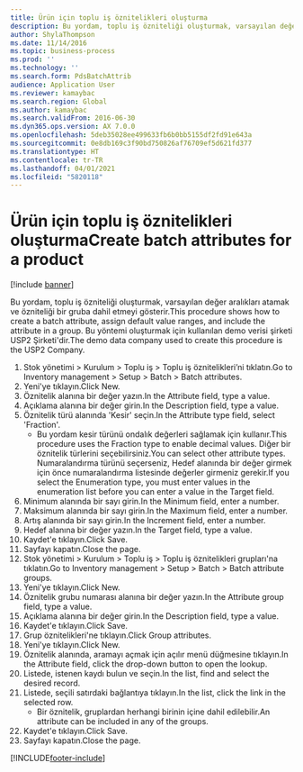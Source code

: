 ```yaml
---
title: Ürün için toplu iş öznitelikleri oluşturma
description: Bu yordam, toplu iş özniteliği oluşturmak, varsayılan değer aralıkları atamak ve özniteliği bir gruba dahil etmeyi gösterir.
author: ShylaThompson
ms.date: 11/14/2016
ms.topic: business-process
ms.prod: ''
ms.technology: ''
ms.search.form: PdsBatchAttrib
audience: Application User
ms.reviewer: kamaybac
ms.search.region: Global
ms.author: kamaybac
ms.search.validFrom: 2016-06-30
ms.dyn365.ops.version: AX 7.0.0
ms.openlocfilehash: 5deb35028ee499633fb6b0bb5155df2fd91e643a
ms.sourcegitcommit: 0e8db169c3f90bd750826af76709ef5d621fd377
ms.translationtype: HT
ms.contentlocale: tr-TR
ms.lasthandoff: 04/01/2021
ms.locfileid: "5820118"
---
```

# <a name="create-batch-attributes-for-a-product"></a><span data-ttu-id="59ff5-103">Ürün için toplu iş öznitelikleri oluşturma</span><span class="sxs-lookup"><span data-stu-id="59ff5-103">Create batch attributes for a product</span></span>

[!include [banner](../../includes/banner.md)]

<span data-ttu-id="59ff5-104">Bu yordam, toplu iş özniteliği oluşturmak, varsayılan değer aralıkları atamak ve özniteliği bir gruba dahil etmeyi gösterir.</span><span class="sxs-lookup"><span data-stu-id="59ff5-104">This procedure shows how to create a batch attribute, assign default value ranges, and include the attribute in a group.</span></span> <span data-ttu-id="59ff5-105">Bu yöntemi oluşturmak için kullanılan demo verisi şirketi USP2 Şirketi'dir.</span><span class="sxs-lookup"><span data-stu-id="59ff5-105">The demo data company used to create this procedure is the USP2 Company.</span></span>

1. <span data-ttu-id="59ff5-106">Stok yönetimi > Kurulum > Toplu iş > Toplu iş öznitelikleri’ni tıklatın.</span><span class="sxs-lookup"><span data-stu-id="59ff5-106">Go to Inventory management > Setup > Batch > Batch attributes.</span></span>
2. <span data-ttu-id="59ff5-107">Yeni'ye tıklayın.</span><span class="sxs-lookup"><span data-stu-id="59ff5-107">Click New.</span></span>
3. <span data-ttu-id="59ff5-108">Öznitelik alanına bir değer yazın.</span><span class="sxs-lookup"><span data-stu-id="59ff5-108">In the Attribute field, type a value.</span></span>
4. <span data-ttu-id="59ff5-109">Açıklama alanına bir değer girin.</span><span class="sxs-lookup"><span data-stu-id="59ff5-109">In the Description field, type a value.</span></span>
5. <span data-ttu-id="59ff5-110">Öznitelik türü alanında 'Kesir' seçin.</span><span class="sxs-lookup"><span data-stu-id="59ff5-110">In the Attribute type field, select 'Fraction'.</span></span>
    * <span data-ttu-id="59ff5-111">Bu yordam kesir türünü ondalık değerleri sağlamak için kullanır.</span><span class="sxs-lookup"><span data-stu-id="59ff5-111">This procedure uses the Fraction type to enable decimal values.</span></span> <span data-ttu-id="59ff5-112">Diğer bir öznitelik türlerini seçebilirsiniz.</span><span class="sxs-lookup"><span data-stu-id="59ff5-112">You can select other attribute types.</span></span> <span data-ttu-id="59ff5-113">Numaralandırma türünü seçerseniz, Hedef alanında bir değer girmek için önce numaralandırma listesinde değerler girmeniz gerekir.</span><span class="sxs-lookup"><span data-stu-id="59ff5-113">If you select the Enumeration type, you must enter values in the enumeration list before you can enter a value in the Target field.</span></span>  
6. <span data-ttu-id="59ff5-114">Minimum alanında bir sayı girin.</span><span class="sxs-lookup"><span data-stu-id="59ff5-114">In the Minimum field, enter a number.</span></span>
7. <span data-ttu-id="59ff5-115">Maksimum alanında bir sayı girin.</span><span class="sxs-lookup"><span data-stu-id="59ff5-115">In the Maximum field, enter a number.</span></span>
8. <span data-ttu-id="59ff5-116">Artış alanında bir sayı girin.</span><span class="sxs-lookup"><span data-stu-id="59ff5-116">In the Increment field, enter a number.</span></span>
9. <span data-ttu-id="59ff5-117">Hedef alanına bir değer yazın.</span><span class="sxs-lookup"><span data-stu-id="59ff5-117">In the Target field, type a value.</span></span>
10. <span data-ttu-id="59ff5-118">Kaydet'e tıklayın.</span><span class="sxs-lookup"><span data-stu-id="59ff5-118">Click Save.</span></span>
11. <span data-ttu-id="59ff5-119">Sayfayı kapatın.</span><span class="sxs-lookup"><span data-stu-id="59ff5-119">Close the page.</span></span>
12. <span data-ttu-id="59ff5-120">Stok yönetimi > Kurulum > Toplu iş > Toplu iş öznitelikleri grupları'na tıklatın.</span><span class="sxs-lookup"><span data-stu-id="59ff5-120">Go to Inventory management > Setup > Batch > Batch attribute groups.</span></span>
13. <span data-ttu-id="59ff5-121">Yeni'ye tıklayın.</span><span class="sxs-lookup"><span data-stu-id="59ff5-121">Click New.</span></span>
14. <span data-ttu-id="59ff5-122">Öznitelik grubu numarası alanına bir değer yazın.</span><span class="sxs-lookup"><span data-stu-id="59ff5-122">In the Attribute group field, type a value.</span></span>
15. <span data-ttu-id="59ff5-123">Açıklama alanına bir değer girin.</span><span class="sxs-lookup"><span data-stu-id="59ff5-123">In the Description field, type a value.</span></span>
16. <span data-ttu-id="59ff5-124">Kaydet'e tıklayın.</span><span class="sxs-lookup"><span data-stu-id="59ff5-124">Click Save.</span></span>
17. <span data-ttu-id="59ff5-125">Grup öznitelikleri'ne tıklayın.</span><span class="sxs-lookup"><span data-stu-id="59ff5-125">Click Group attributes.</span></span>
18. <span data-ttu-id="59ff5-126">Yeni'ye tıklayın.</span><span class="sxs-lookup"><span data-stu-id="59ff5-126">Click New.</span></span>
19. <span data-ttu-id="59ff5-127">Öznitelik alanında, aramayı açmak için açılır menü düğmesine tıklayın.</span><span class="sxs-lookup"><span data-stu-id="59ff5-127">In the Attribute field, click the drop-down button to open the lookup.</span></span>
20. <span data-ttu-id="59ff5-128">Listede, istenen kaydı bulun ve seçin.</span><span class="sxs-lookup"><span data-stu-id="59ff5-128">In the list, find and select the desired record.</span></span>
21. <span data-ttu-id="59ff5-129">Listede, seçili satırdaki bağlantıya tıklayın.</span><span class="sxs-lookup"><span data-stu-id="59ff5-129">In the list, click the link in the selected row.</span></span>
    * <span data-ttu-id="59ff5-130">Bir öznitelik, gruplardan herhangi birinin içine dahil edilebilir.</span><span class="sxs-lookup"><span data-stu-id="59ff5-130">An attribute can be included in any of the groups.</span></span>  
22. <span data-ttu-id="59ff5-131">Kaydet'e tıklayın.</span><span class="sxs-lookup"><span data-stu-id="59ff5-131">Click Save.</span></span>
23. <span data-ttu-id="59ff5-132">Sayfayı kapatın.</span><span class="sxs-lookup"><span data-stu-id="59ff5-132">Close the page.</span></span>



[!INCLUDE[footer-include](../../../includes/footer-banner.md)]
